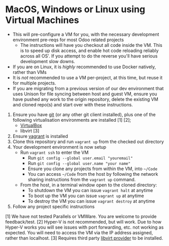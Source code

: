 # MacOS, Windows or Linux using Virtual Machines
  * This will pre-configure a VM for you, with the necessary development environment pre-reqs for most Odoo related projects
    * The instructions will have you checkout all code inside the VM. This is to speed up disk access, and enable hot code reloading reliably across all OS'. If you attempt to do the reverse you'll have serious development slow downs.
  * If you are on Linux, it is *highly* recommended to use Docker natively, rather than VMs
  * It is *not* recommended to use a VM per-project, at this time, but reuse it for multiple projects.
  * If you are migrating from a previous version of our dev environment that uses Unison for file syncing between host and guest VM, ensure you have pushed any work to the origin repository, delete the existing VM and cloned repo(s) and start over with these instructions.

  1. Ensure you have [git](https://git-scm.com/) (or any other git client installed), plus one of the following virtualisation environments are installed [1] [2];
     * [VirtualBox](https://www.virtualbox.org/)
     * libvirt [3]
  2. Ensure [vagrant](https://www.vagrantup.com/) is installed
  3. Clone this repository and run `vagrant up` from the checked out directory
  4. Your development environment is now setup
     * Run `vagrant ssh` to enter the VM
       * Run `git config --global user.email "youremail"`
       * Run `git config --global user.name "your name"`
       * Ensure you clone any projects from within the VM, into `~/Code`
       * You can access `~/Code` from the host by following the network sharing
         instructions from the `vagrant up` command.
     * From the host, in a terminal window open to the cloned directory:
       * To shutdown the VM you can issue `vagrant halt` at anytime
       * To boot up the VM you can issue `vagrant up` at anytime
       * To destroy the VM you can issue `vagrant destroy` at anytime
  5. Follow any project specific instructions

[1] We have not tested Parallels or VMWare. You are welcome to provide feedback/test.
[2] Hyper-V is not recommended, but will work. Due to how Hyper-V works you will see issues with port forwarding, etc. not working as expected. 
    You will need to access the VM via the IP address assigned, rather than localhost.
[3] Requires third party [libvirt provider](https://github.com/vagrant-libvirt/vagrant-libvirt) to be installed.
